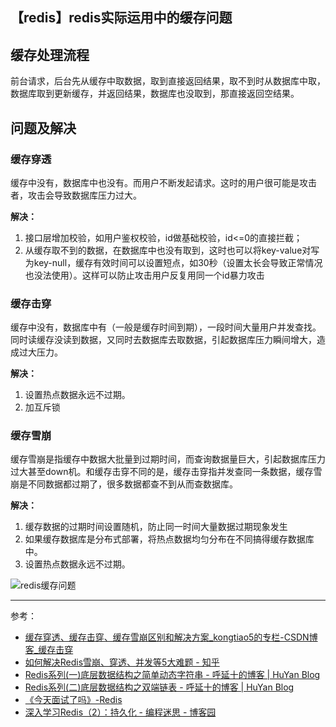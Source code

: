 ## 【redis】redis实际运用中的缓存问题



## 缓存处理流程

 前台请求，后台先从缓存中取数据，取到直接返回结果，取不到时从数据库中取，数据库取到更新缓存，并返回结果，数据库也没取到，那直接返回空结果。



## 问题及解决

### 缓存穿透

缓存中没有，数据库中也没有。而用户不断发起请求。这时的用户很可能是攻击者，攻击会导致数据库压力过大。

**解决：**

1. 接口层增加校验，如用户鉴权校验，id做基础校验，id<=0的直接拦截；
2. 从缓存取不到的数据，在数据库中也没有取到，这时也可以将key-value对写为key-null，缓存有效时间可以设置短点，如30秒（设置太长会导致正常情况也没法使用）。这样可以防止攻击用户反复用同一个id暴力攻击



### 缓存击穿

缓存中没有，数据库中有（一般是缓存时间到期），一段时间大量用户并发查找。同时读缓存没读到数据，又同时去数据库去取数据，引起数据库压力瞬间增大，造成过大压力。

**解决：**

1. 设置热点数据永远不过期。
2. 加互斥锁



### 缓存雪崩

缓存雪崩是指缓存中数据大批量到过期时间，而查询数据量巨大，引起数据库压力过大甚至down机。和缓存击穿不同的是，缓存击穿指并发查同一条数据，缓存雪崩是不同数据都过期了，很多数据都查不到从而查数据库。

**解决：**

1. 缓存数据的过期时间设置随机，防止同一时间大量数据过期现象发生
2. 如果缓存数据库是分布式部署，将热点数据均匀分布在不同搞得缓存数据库中。
3. 设置热点数据永远不过期。



![redis缓存问题](https://i.loli.net/2021/03/19/wDze2FqpdGmySsk.png)

---

参考：

- [缓存穿透、缓存击穿、缓存雪崩区别和解决方案_kongtiao5的专栏-CSDN博客_缓存击穿](https://blog.csdn.net/kongtiao5/article/details/82771694)
- [如何解决Redis雪崩、穿透、并发等5大难题 - 知乎](https://zhuanlan.zhihu.com/p/58331707)
- [Redis系列(一)底层数据结构之简单动态字符串 - 呼延十的博客 | HuYan Blog](http://huyan.couplecoders.tech/redis/2020/01/05/Redis%E7%B3%BB%E5%88%97(%E4%B8%80)%E5%BA%95%E5%B1%82%E6%95%B0%E6%8D%AE%E7%BB%93%E6%9E%84%E4%B9%8B%E7%AE%80%E5%8D%95%E5%8A%A8%E6%80%81%E5%AD%97%E7%AC%A6%E4%B8%B2/)
- [Redis系列(二)底层数据结构之双端链表 - 呼延十的博客 | HuYan Blog](http://huyan.couplecoders.tech/redis/2020/01/06/Redis%E7%B3%BB%E5%88%97(%E4%BA%8C)%E5%BA%95%E5%B1%82%E6%95%B0%E6%8D%AE%E7%BB%93%E6%9E%84%E4%B9%8B%E5%8F%8C%E7%AB%AF%E9%93%BE%E8%A1%A8/)
- [《今天面试了吗》-Redis](https://juejin.cn/post/6844904017387077640)
- [深入学习Redis（2）：持久化 - 编程迷思 - 博客园](https://www.cnblogs.com/kismetv/p/9137897.html)